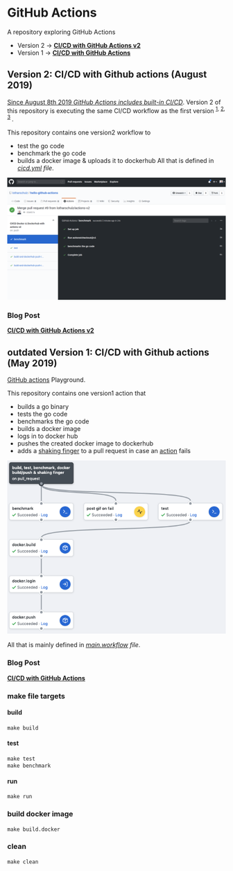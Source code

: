 # GitHub Actions

A repository exploring GitHub Actions
- Version 2 -> **[CI/CD with GitHub Actions v2](https://www.lotharschulz.info/2019/08/26/ci-cd-with-github-actions-v2/)**
- Version 1 -> **[CI/CD with GitHub Actions](https://www.lotharschulz.info/2019/05/09/ci-cd-with-github-actions/)**

## Version 2: CI/CD with Github actions (August 2019)

[Since August 8th 2019 _GitHub Actions includes built-in CI/CD_](https://twitter.com/github/status/1159511691480260608). Version 2 of this repository is executing the same CI/CD workflow as the first version <sup>[1](https://www.lotharschulz.info/2019/05/09/ci-cd-with-github-actions/), [2](https://twitter.com/lothar_schulz/status/1159513737142898689), [3](https://www.linkedin.com/posts/lotharschulz_github-actions-now-with-built-in-cicd-happily-activity-6565279455458152448-ECh1) </sup>.

This repository contains one version2 workflow to
- test the go code
- benchmark the go code
- builds a docker image & uploads it to dockerhub
All that is defined in _[cicd.yml](.github/workflows/cicd.yml) file_.

![test, benchmark, docker build/push](screenshot2019-08-23--12.17.35.png) 

### Blog Post

**[CI/CD with GitHub Actions v2](https://www.lotharschulz.info/2019/08/26/ci-cd-with-github-actions-v2/)**



## outdated Version 1: CI/CD with Github actions (May 2019)

[GitHub actions](https://github.com/features/actions) Playground. 

This repository contains one version1 action that
- builds a go binary
- tests the go code
- benchmarks the go code
- builds a docker image
- logs in to docker hub
- pushes the created docker image to dockerhub
- adds a [shaking finger](https://github.com/jessfraz/shaking-finger-action#usage) to a pull request in case an [action](https://developer.github.com/actions/creating-github-actions/creating-a-new-action/) fails


![build, test, benchmark, docker build/push & shaking finger](build_test_benchmark_docker_build_push_and_shaking_finger.png) 

All that is mainly defined in _[main.workflow](.github/main.workflow) file_.

### Blog Post

**[CI/CD with GitHub Actions](https://www.lotharschulz.info/2019/05/09/ci-cd-with-github-actions/)**

### make file targets

#### build
```
make build
```

#### test
```
make test
make benchmark
```

#### run
```
make run
```

### build docker image
```
make build.docker
```

### clean
```
make clean
```

